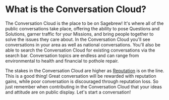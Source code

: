 # What is the Conversation Cloud? #
The Conversation Cloud is the place to be on Sagebrew! It's where all of the 
public conversations take place, offering the ability to pose Questions 
and Solutions, garner traffic for your Missions, and bring people together 
to solve the issues they care about. In the 
Conversation Cloud you'll see conversations in your area as well as 
national conversations. You'll also be able to search the 
Conversation Cloud for existing conversations via the search bar. Conversation
topics are endless and can range from environmental to health and 
financial to pothole repair.

The stakes in the Conversation Cloud are higher as [Reputation][1] is on the line. 
This is a good thing! Great conversation will be rewarded with reputation 
gains, while poor conversation is discouraged through reputation loss. 
So just remember when contributing in the Conversation Cloud that your ideas and 
attitude are on public display. Let's start a conversation! 



[1]: /help/reputation/
